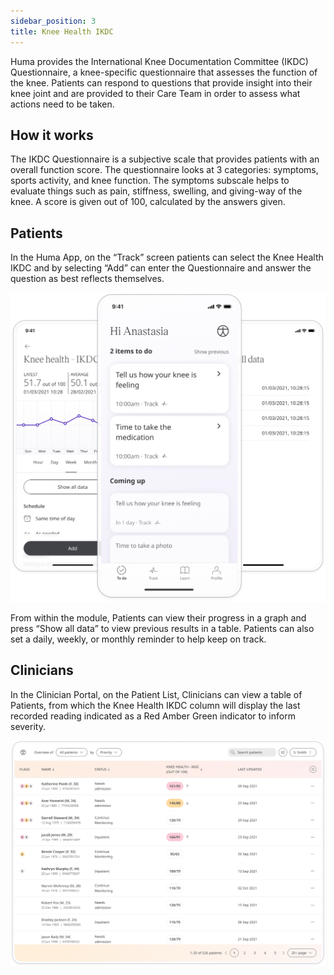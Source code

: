 ```yaml
---
sidebar_position: 3
title: Knee Health IKDC
---
```


Huma provides the International Knee Documentation Committee (IKDC) Questionnaire, a knee-specific questionnaire that assesses the function of the knee. Patients can respond to questions that provide insight into their knee joint and are provided to their Care Team in order to assess what actions need to be taken.

## How it works

The IKDC Questionnaire is a subjective scale that provides patients with an overall function score. The questionnaire looks at 3 categories: symptoms, sports activity, and knee function. The symptoms subscale helps to evaluate things such as pain, stiffness, swelling, and giving-way of the knee. A score is given out of 100, calculated by the answers given.

## Patients

In the Huma App, on the “Track” screen patients can select the Knee Health IKDC and by selecting “Add” can enter the Questionnaire and answer the question as best reflects themselves.

![International Knee Documentation Committee in Huma App](./assets/knee-health-ikdc.png)

From within the module, Patients can view their progress in a graph and press “Show all data” to view previous results in a table. Patients can also set a daily, weekly, or monthly reminder to help keep on track.

## Clinicians

In the Clinician Portal, on the Patient List, Clinicians can view a table of Patients, from which the Knee Health IKDC column will display the last recorded reading indicated as a Red Amber Green indicator to inform severity. 


![Clinician view of International Knee Documentation Committee](./assets/cp-patient-list-knee-health-ikdc.png)
